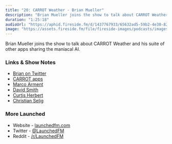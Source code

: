 ```yaml
---
title: "20: CARROT Weather - Brian Mueller"
description: "Brian Mueller joins the show to talk about CARROT Weather and his suite of other apps sharing the maniacal AI."
duration: "1:25:18"
audioUrl: "https://aphid.fireside.fm/d/1437767933/65632ad5-59b2-4e30-82d1-13845dce07dd/f3e9b1ed-4be2-4f8f-9c6d-595a40229d87.mp3"
image: "https://assets.fireside.fm/file/fireside-images/podcasts/images/6/65632ad5-59b2-4e30-82d1-13845dce07dd/episodes/f/f3e9b1ed-4be2-4f8f-9c6d-595a40229d87/cover.jpg"
---
```


<p>Brian Mueller joins the show to talk about CARROT Weather and his suite of other apps sharing the maniacal AI.</p>

<h3>Links &amp; Show Notes</h3>

<ul>
<li><a href="https://twitter.com/BrianMueller333" rel="nofollow">Brian on Twitter</a></li>
<li><a href="https://www.meetcarrot.com" rel="nofollow">CARROT apps</a></li>
<li><a href="https://twitter.com/marcoarment" rel="nofollow">Marco Arment</a></li>
<li><a href="https://twitter.com/_DavidSmith" rel="nofollow">David Smith</a></li>
<li><a href="https://twitter.com/parrots" rel="nofollow">Curtis Herbert</a></li>
<li><a href="https://twitter.com/ChristianSelig" rel="nofollow">Christian Selig</a></li>
</ul>

<h3>More Launched</h3>

<ul>
<li>Website - <a href="https://launchedfm.com" rel="nofollow">launchedfm.com</a></li>
<li>Twitter - <a href="https://twitter.com/launchedfm" rel="nofollow">@LaunchedFM</a></li>
<li>Reddit - <a href="https://www.reddit.com/r/LaunchedFM/" rel="nofollow">/r/LaunchedFM</a></li>
</ul>
